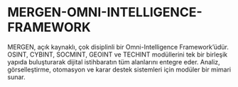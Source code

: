 # MERGEN-OMNI-INTELLIGENCE-FRAMEWORK
MERGEN, açık kaynaklı, çok disiplinli bir Omni-Intelligence Framework’üdür. OSINT, CYBINT, SOCMINT, GEOINT ve TECHINT modüllerini tek bir birleşik yapıda buluşturarak dijital istihbaratın tüm alanlarını entegre eder. Analiz, görselleştirme, otomasyon ve karar destek sistemleri için modüler bir mimari sunar.
